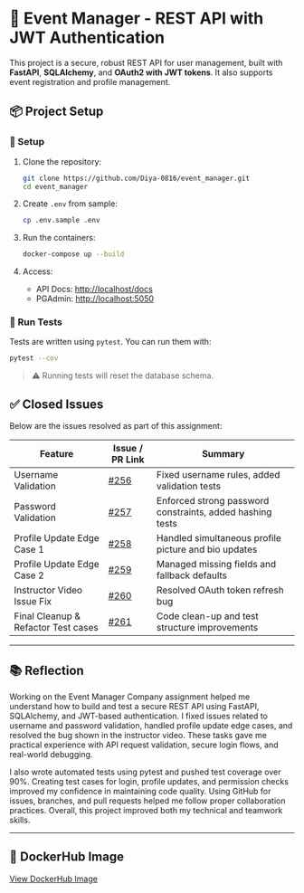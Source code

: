 # 🚀 Event Manager - REST API with JWT Authentication

This project is a secure, robust REST API for user management, built with **FastAPI**, **SQLAlchemy**, and **OAuth2 with JWT tokens**. It also supports event registration and profile management.

## 📦 Project Setup

### 🐳 Setup

1. Clone the repository:

   ```bash
   git clone https://github.com/Diya-0816/event_manager.git
   cd event_manager
   ```

2. Create `.env` from sample:

   ```bash
   cp .env.sample .env
   ```

3. Run the containers:

   ```bash
   docker-compose up --build
   ```

4. Access:
   - API Docs: [http://localhost/docs](http://localhost/docs)
   - PGAdmin: [http://localhost:5050](http://localhost:5050)

### 🧪 Run Tests

Tests are written using `pytest`. You can run them with:

```bash
pytest --cov
```

> ⚠️ Running tests will reset the database schema.

## ✅ Closed Issues

Below are the issues resolved as part of this assignment:

| Feature                             | Issue / PR Link                                               | Summary                                                   |
| ----------------------------------- | ------------------------------------------------------------- | --------------------------------------------------------- |
| Username Validation                 | [#256](https://github.com/kaw393939/event_manager/pull/256)   | Fixed username rules, added validation tests              |
| Password Validation                 | [#257](https://github.com/kaw393939/event_manager/pull/257)   | Enforced strong password constraints, added hashing tests |
| Profile Update Edge Case 1          | [#258](https://github.com/kaw393939/event_manager/pull/258)   | Handled simultaneous profile picture and bio updates      |
| Profile Update Edge Case 2          | [#259](https://github.com/kaw393939/event_manager/issues/259) | Managed missing fields and fallback defaults              |
| Instructor Video Issue Fix          | [#260](https://github.com/kaw393939/event_manager/pull/260)   | Resolved OAuth token refresh bug                          |
| Final Cleanup & Refactor Test cases | [#261](https://github.com/kaw393939/event_manager/pull/261)   | Code clean-up and test structure improvements             |

---

## 📚 Reflection

Working on the Event Manager Company assignment helped me understand how to build and test a secure REST API using FastAPI, SQLAlchemy, and JWT-based authentication. I fixed issues related to username and password validation, handled profile update edge cases, and resolved the bug shown in the instructor video. These tasks gave me practical experience with API request validation, secure login flows, and real-world debugging.

I also wrote automated tests using pytest and pushed test coverage over 90%. Creating test cases for login, profile updates, and permission checks improved my confidence in maintaining code quality. Using GitHub for issues, branches, and pull requests helped me follow proper collaboration practices. Overall, this project improved both my technical and teamwork skills.

---

## 🐳 DockerHub Image

[View DockerHub Image](https://hub.docker.com/r/diya0816/event_manager)
